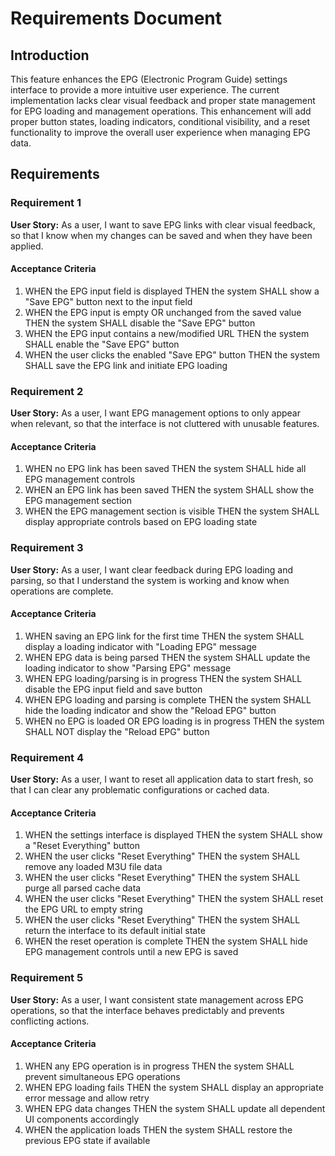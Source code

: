 # Requirements Document

## Introduction

This feature enhances the EPG (Electronic Program Guide) settings interface to provide a more intuitive user experience. The current implementation lacks clear visual feedback and proper state management for EPG loading and management operations. This enhancement will add proper button states, loading indicators, conditional visibility, and a reset functionality to improve the overall user experience when managing EPG data.

## Requirements

### Requirement 1

**User Story:** As a user, I want to save EPG links with clear visual feedback, so that I know when my changes can be saved and when they have been applied.

#### Acceptance Criteria

1. WHEN the EPG input field is displayed THEN the system SHALL show a "Save EPG" button next to the input field
2. WHEN the EPG input is empty OR unchanged from the saved value THEN the system SHALL disable the "Save EPG" button
3. WHEN the EPG input contains a new/modified URL THEN the system SHALL enable the "Save EPG" button
4. WHEN the user clicks the enabled "Save EPG" button THEN the system SHALL save the EPG link and initiate EPG loading

### Requirement 2

**User Story:** As a user, I want EPG management options to only appear when relevant, so that the interface is not cluttered with unusable features.

#### Acceptance Criteria

1. WHEN no EPG link has been saved THEN the system SHALL hide all EPG management controls
2. WHEN an EPG link has been saved THEN the system SHALL show the EPG management section
3. WHEN the EPG management section is visible THEN the system SHALL display appropriate controls based on EPG loading state

### Requirement 3

**User Story:** As a user, I want clear feedback during EPG loading and parsing, so that I understand the system is working and know when operations are complete.

#### Acceptance Criteria

1. WHEN saving an EPG link for the first time THEN the system SHALL display a loading indicator with "Loading EPG" message
2. WHEN EPG data is being parsed THEN the system SHALL update the loading indicator to show "Parsing EPG" message
3. WHEN EPG loading/parsing is in progress THEN the system SHALL disable the EPG input field and save button
4. WHEN EPG loading and parsing is complete THEN the system SHALL hide the loading indicator and show the "Reload EPG" button
5. WHEN no EPG is loaded OR EPG loading is in progress THEN the system SHALL NOT display the "Reload EPG" button

### Requirement 4

**User Story:** As a user, I want to reset all application data to start fresh, so that I can clear any problematic configurations or cached data.

#### Acceptance Criteria

1. WHEN the settings interface is displayed THEN the system SHALL show a "Reset Everything" button
2. WHEN the user clicks "Reset Everything" THEN the system SHALL remove any loaded M3U file data
3. WHEN the user clicks "Reset Everything" THEN the system SHALL purge all parsed cache data
4. WHEN the user clicks "Reset Everything" THEN the system SHALL reset the EPG URL to empty string
5. WHEN the user clicks "Reset Everything" THEN the system SHALL return the interface to its default initial state
6. WHEN the reset operation is complete THEN the system SHALL hide EPG management controls until a new EPG is saved

### Requirement 5

**User Story:** As a user, I want consistent state management across EPG operations, so that the interface behaves predictably and prevents conflicting actions.

#### Acceptance Criteria

1. WHEN any EPG operation is in progress THEN the system SHALL prevent simultaneous EPG operations
2. WHEN EPG loading fails THEN the system SHALL display an appropriate error message and allow retry
3. WHEN EPG data changes THEN the system SHALL update all dependent UI components accordingly
4. WHEN the application loads THEN the system SHALL restore the previous EPG state if available